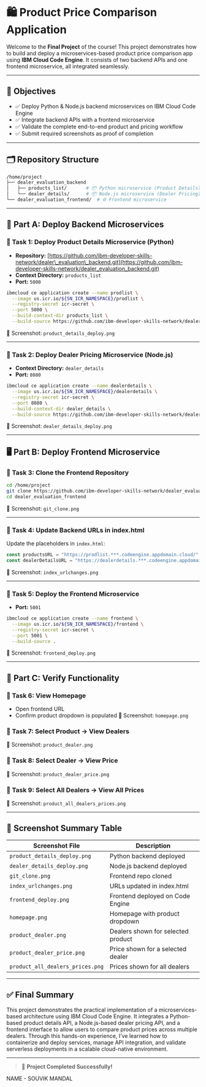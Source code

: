 # 🛍️ Product Price Comparison Application

Welcome to the **Final Project** of the course! This project demonstrates how to build and deploy a microservices-based product price comparison app using **IBM Cloud Code Engine**. It consists of two backend APIs and one frontend microservice, all integrated seamlessly.

---

## 🎯 Objectives

* ✅ Deploy Python & Node.js backend microservices on IBM Cloud Code Engine
* ✅ Integrate backend APIs with a frontend microservice
* ✅ Validate the complete end-to-end product and pricing workflow
* ✅ Submit required screenshots as proof of completion

---

## 🗂️ Repository Structure

```bash
/home/project
├── dealer_evaluation_backend
│   ├── products_list/       # 📦 Python microservice (Product Details)
│   └── dealer_details/      # 📦 Node.js microservice (Dealer Pricing)
└── dealer_evaluation_frontend/  # 🌐 Frontend microservice
```

---

## 🧱 Part A: Deploy Backend Microservices

### 🔹 Task 1: Deploy Product Details Microservice (Python)

* **Repository:** [https://github.com/ibm-developer-skills-network/dealer\_evaluation\_backend.git](https://github.com/ibm-developer-skills-network/dealer_evaluation_backend.git)
* **Context Directory:** `products_list`
* **Port:** `5000`

```bash
ibmcloud ce application create --name prodlist \
  --image us.icr.io/${SN_ICR_NAMESPACE}/prodlist \
  --registry-secret icr-secret \
  --port 5000 \
  --build-context-dir products_list \
  --build-source https://github.com/ibm-developer-skills-network/dealer_evaluation_backend.git
```

📸 Screenshot: `product_details_deploy.png`

---

### 🔹 Task 2: Deploy Dealer Pricing Microservice (Node.js)

* **Context Directory:** `dealer_details`
* **Port:** `8080`

```bash
ibmcloud ce application create --name dealerdetails \
  --image us.icr.io/${SN_ICR_NAMESPACE}/dealerdetails \
  --registry-secret icr-secret \
  --port 8080 \
  --build-context-dir dealer_details \
  --build-source https://github.com/ibm-developer-skills-network/dealer_evaluation_backend.git
```

📸 Screenshot: `dealer_details_deploy.png`

---

## 🖥️ Part B: Deploy Frontend Microservice

### 🔹 Task 3: Clone the Frontend Repository

```bash
cd /home/project
git clone https://github.com/ibm-developer-skills-network/dealer_evaluation_frontend.git
cd dealer_evaluation_frontend
```

📸 Screenshot: `git_clone.png`

---

### 🔹 Task 4: Update Backend URLs in index.html

Update the placeholders in `index.html`:

```javascript
const productsURL = "https://prodlist.***.codeengine.appdomain.cloud/";
const dealerDetailsURL = "https://dealerdetails.***.codeengine.appdomain.cloud/";
```

📸 Screenshot: `index_urlchanges.png`

---

### 🔹 Task 5: Deploy the Frontend Microservice

* **Port:** `5001`

```bash
ibmcloud ce application create --name frontend \
  --image us.icr.io/${SN_ICR_NAMESPACE}/frontend \
  --registry-secret icr-secret \
  --port 5001 \
  --build-source .
```

📸 Screenshot: `frontend_deploy.png`

---

## 🔎 Part C: Verify Functionality

### 🔹 Task 6: View Homepage

* Open frontend URL
* Confirm product dropdown is populated
  📸 Screenshot: `homepage.png`

### 🔹 Task 7: Select Product → View Dealers

📸 Screenshot: `product_dealer.png`

### 🔹 Task 8: Select Dealer → View Price

📸 Screenshot: `product_dealer_price.png`

### 🔹 Task 9: Select All Dealers → View All Prices

📸 Screenshot: `product_all_dealers_prices.png`

---

## 🧾 Screenshot Summary Table

| Screenshot File                  | Description                        |
| -------------------------------- | ---------------------------------- |
| `product_details_deploy.png`     | Python backend deployed            |
| `dealer_details_deploy.png`      | Node.js backend deployed           |
| `git_clone.png`                  | Frontend repo cloned               |
| `index_urlchanges.png`           | URLs updated in index.html         |
| `frontend_deploy.png`            | Frontend deployed on Code Engine   |
| `homepage.png`                   | Homepage with product dropdown     |
| `product_dealer.png`             | Dealers shown for selected product |
| `product_dealer_price.png`       | Price shown for a selected dealer  |
| `product_all_dealers_prices.png` | Prices shown for all dealers       |

---

## ✅ Final Summary

This project demonstrates the practical implementation of a microservices-based architecture using IBM Cloud Code Engine. It integrates a Python-based product details API, a Node.js-based dealer pricing API, and a frontend interface to allow users to compare product prices across multiple dealers. Through this hands-on experience, I’ve learned how to containerize and deploy services, manage API integration, and validate serverless deployments in a scalable cloud-native environment.

---

> 🚀 **Project Completed Successfully!**

NAME - SOUVIK MANDAL
